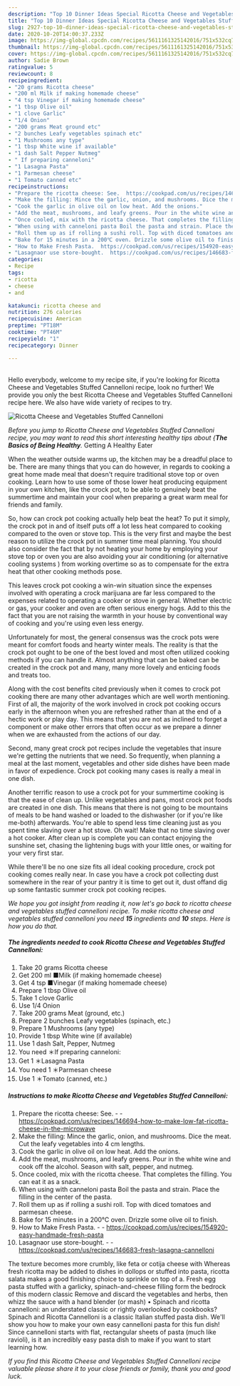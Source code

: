 ```yaml
---
description: "Top 10 Dinner Ideas Special Ricotta Cheese and Vegetables Stuffed Cannelloni"
title: "Top 10 Dinner Ideas Special Ricotta Cheese and Vegetables Stuffed Cannelloni"
slug: 2927-top-10-dinner-ideas-special-ricotta-cheese-and-vegetables-stuffed-cannelloni
date: 2020-10-20T14:00:37.233Z
image: https://img-global.cpcdn.com/recipes/5611161325142016/751x532cq70/ricotta-cheese-and-vegetables-stuffed-cannelloni-recipe-main-photo.jpg
thumbnail: https://img-global.cpcdn.com/recipes/5611161325142016/751x532cq70/ricotta-cheese-and-vegetables-stuffed-cannelloni-recipe-main-photo.jpg
cover: https://img-global.cpcdn.com/recipes/5611161325142016/751x532cq70/ricotta-cheese-and-vegetables-stuffed-cannelloni-recipe-main-photo.jpg
author: Sadie Brown
ratingvalue: 5
reviewcount: 8
recipeingredient:
- "20 grams Ricotta cheese"
- "200 ml Milk if making homemade cheese"
- "4 tsp Vinegar if making homemade cheese"
- "1 tbsp Olive oil"
- "1 clove Garlic"
- "1/4 Onion"
- "200 grams Meat ground etc"
- "2 bunches Leafy vegetables spinach etc"
- "1 Mushrooms any type"
- "1 tbsp White wine if available"
- "1 dash Salt Pepper Nutmeg"
- " If preparing canneloni"
- "1 Lasagna Pasta"
- "1 Parmesan cheese"
- "1 Tomato canned etc"
recipeinstructions:
- "Prepare the ricotta cheese: See.  https://cookpad.com/us/recipes/146694-how-to-make-low-fat-ricotta-cheese-in-the-microwave"
- "Make the filling: Mince the garlic, onion, and mushrooms. Dice the meat. Cut the leafy vegetables into 4 cm lengths."
- "Cook the garlic in olive oil on low heat. Add the onions."
- "Add the meat, mushrooms, and leafy greens. Pour in the white wine and cook off the alcohol. Season with salt, pepper, and nutmeg."
- "Once cooled, mix with the ricotta cheese. That completes the filling. You can eat it as a snack."
- "When using with canneloni pasta Boil the pasta and strain. Place the filling in the center of the pasta."
- "Roll them up as if rolling a sushi roll. Top with diced tomatoes and parmesan cheese."
- "Bake for 15 minutes in a 200℃ oven. Drizzle some olive oil to finish."
- "How to Make Fresh Pasta.  https://cookpad.com/us/recipes/154920-easy-handmade-fresh-pasta"
- "Lasagnaor use store-bought.  https://cookpad.com/us/recipes/146683-fresh-lasagna-cannelloni"
categories:
- Recipe
tags:
- ricotta
- cheese
- and

katakunci: ricotta cheese and 
nutrition: 276 calories
recipecuisine: American
preptime: "PT18M"
cooktime: "PT46M"
recipeyield: "1"
recipecategory: Dinner

---
```

<br>
Hello everybody, welcome to my recipe site, if you're looking for Ricotta Cheese and Vegetables Stuffed Cannelloni recipe, look no further! We provide you only the best Ricotta Cheese and Vegetables Stuffed Cannelloni recipe here. We also have wide variety of recipes to try.
<br>


![Ricotta Cheese and Vegetables Stuffed Cannelloni](https://img-global.cpcdn.com/recipes/5611161325142016/751x532cq70/ricotta-cheese-and-vegetables-stuffed-cannelloni-recipe-main-photo.jpg)

<i>Before you jump to Ricotta Cheese and Vegetables Stuffed Cannelloni recipe, you may want to read this short interesting healthy tips about {<strong>The Basics of Being Healthy</strong>.</i>
Getting A Healthy Eater


When the weather outside warms up, the kitchen may be a dreadful place to be. There are many things that you can do however, in regards to cooking a great home made meal that doesn't require traditional stove top or oven cooking. Learn how to use some of those lower heat producing equipment in your own kitchen, like the crock pot, to be able to genuinely beat the summertime and maintain your cool when preparing a great warm meal for friends and family.

So, how can crock pot cooking actually help beat the heat? To put it simply, the crock pot in and of itself puts off a lot less heat compared to cooking compared to the oven or stove top. This is the very first and maybe the best reason to utilize the crock pot in summer time meal planning. You should also consider the fact that by not heating your home by employing your stove top or oven you are also avoiding your air conditioning (or alternative cooling systems ) from working overtime so as to compensate for the extra heat that other cooking methods pose.

This leaves crock pot cooking a win-win situation since the expenses involved with operating a crock marijuana are far less compared to the expenses related to operating a cooker or stove in general. Whether electric or gas, your cooker and oven are often serious energy hogs. Add to this the fact that you are not raising the warmth in your house by conventional way of cooking and you're using even less energy.

Unfortunately for most, the general consensus was the crock pots were meant for comfort foods and hearty winter meals.  The reality is that the crock pot ought to be one of the best loved and most often utilized cooking methods if you can handle it.  Almost anything that can be baked can be created in the crock pot and many, many more lovely and enticing foods and treats too.



Along with the cost benefits cited previously when it comes to crock pot cooking there are many other advantages which are well worth mentioning. First of all, the majority of the work involved in crock pot cooking occurs early in the afternoon when you are refreshed rather than at the end of a hectic work or play day. This means that you are not as inclined to forget a component or make other errors that often occur as we prepare a dinner when we are exhausted from the actions of our day.

Second, many great crock pot recipes include the vegetables that insure we're getting the nutrients that we need. So frequently, when planning a meal at the last moment, vegetables and other side dishes have been made in favor of expedience. Crock pot cooking many cases is really a meal in one dish.

Another terrific reason to use a crock pot for your summertime cooking is that the ease of clean up.  Unlike vegetables and pans, most crock pot foods are created in one dish. This means that there is not going to be mountains of meals to be hand washed or loaded to the dishwasher (or if you're like me-both) afterwards. You're able to spend less time cleaning just as you spent time slaving over a hot stove. Oh wait! Make that no time slaving over a hot cooker. After clean up is complete you can contact enjoying the sunshine set, chasing the lightening bugs with your little ones, or waiting for your very first star.

While there'll be no one size fits all ideal cooking procedure, crock pot cooking comes really near. In case you have a crock pot collecting dust somewhere in the rear of your pantry it is time to get out it, dust offand dig up some fantastic summer crock pot cooking recipes.


<i>We hope you got insight from reading it, now let's go back to ricotta cheese and vegetables stuffed cannelloni recipe. To make ricotta cheese and vegetables stuffed cannelloni you need <strong>15</strong> ingredients and <strong>10</strong> steps. Here is how you do that.
</i>

##### The ingredients needed to cook Ricotta Cheese and Vegetables Stuffed Cannelloni:

1. Take 20 grams Ricotta cheese
1. Get 200 ml ■Milk (if making homemade cheese)
1. Get 4 tsp ■Vinegar (if making homemade cheese)
1. Prepare 1 tbsp Olive oil
1. Take 1 clove Garlic
1. Use 1/4 Onion
1. Take 200 grams Meat (ground, etc.)
1. Prepare 2 bunches Leafy vegetables (spinach, etc.)
1. Prepare 1 Mushrooms (any type)
1. Provide 1 tbsp White wine (if available)
1. Use 1 dash Salt, Pepper, Nutmeg
1. You need  ＊If preparing canneloni:
1. Get 1 ＊Lasagna Pasta
1. You need 1 ＊Parmesan cheese
1. Use 1 ＊Tomato (canned, etc.)


##### Instructions to make Ricotta Cheese and Vegetables Stuffed Cannelloni:

1. Prepare the ricotta cheese: See. -  - https://cookpad.com/us/recipes/146694-how-to-make-low-fat-ricotta-cheese-in-the-microwave
1. Make the filling: Mince the garlic, onion, and mushrooms. Dice the meat. Cut the leafy vegetables into 4 cm lengths.
1. Cook the garlic in olive oil on low heat. Add the onions.
1. Add the meat, mushrooms, and leafy greens. Pour in the white wine and cook off the alcohol. Season with salt, pepper, and nutmeg.
1. Once cooled, mix with the ricotta cheese. That completes the filling. You can eat it as a snack.
1. When using with canneloni pasta Boil the pasta and strain. Place the filling in the center of the pasta.
1. Roll them up as if rolling a sushi roll. Top with diced tomatoes and parmesan cheese.
1. Bake for 15 minutes in a 200℃ oven. Drizzle some olive oil to finish.
1. How to Make Fresh Pasta. -  - https://cookpad.com/us/recipes/154920-easy-handmade-fresh-pasta
1. Lasagnaor use store-bought. -  - https://cookpad.com/us/recipes/146683-fresh-lasagna-cannelloni


The texture becomes more crumbly, like feta or cotija cheese with Whereas fresh ricotta may be added to dishes in dollops or stuffed into pasta, ricotta salata makes a good finishing choice to sprinkle on top of a. Fresh egg pasta stuffed with a garlicky, spinach-and-cheese filling form the bedrock of this modern classic Remove and discard the vegetables and herbs, then whizz the sauce with a hand blender (or mash) • Spinach and ricotta cannelloni: an understated classic or rightly overlooked by cookbooks? Spinach and Ricotta Cannelloni is a classic Italian stuffed pasta dish. We&#39;ll show you how to make your own easy cannelloni pasta for this fun dish! Since cannelloni starts with flat, rectangular sheets of pasta (much like ravioli), is it an incredibly easy pasta dish to make if you want to start learning how. 

<i>If you find this Ricotta Cheese and Vegetables Stuffed Cannelloni recipe valuable please share it to your close friends or family, thank you and good luck.</i>
